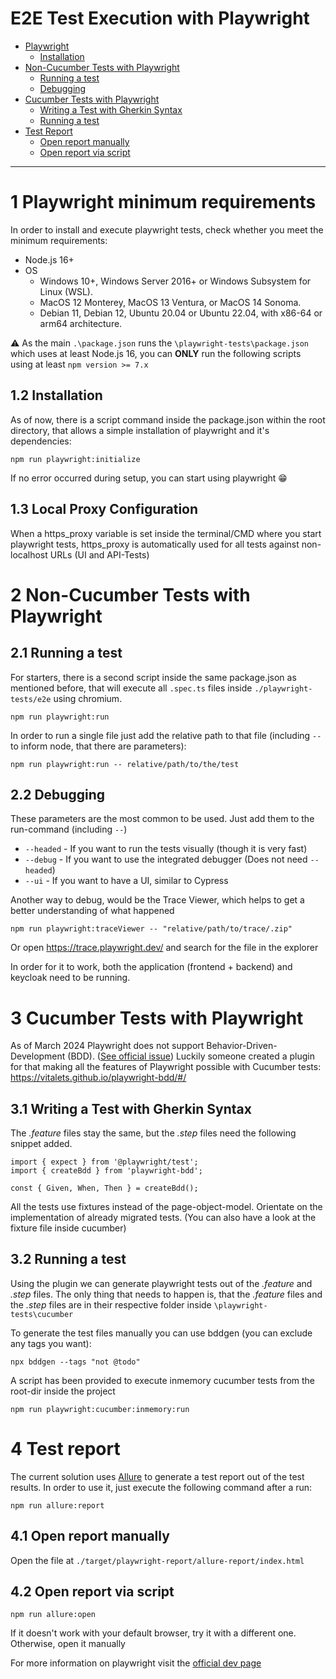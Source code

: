 # E2E Test Execution with Playwright
- [Playwright](#1-playwright-minimum-requirements)
    - [Installation](#12-installation)
- [Non-Cucumber Tests with Playwright](#2-Non-Cucumber-Tests-with-Playwright)
    - [Running a test](#21-running-a-test)
    - [Debugging](#22-Debugging)
- [Cucumber Tests with Playwright](#3-Cucumber-Tests-with-Playwright)
    - [Writing a Test with Gherkin Syntax](#31-writing-a-test-with-gherkin-syntax)
    - [Running a test](#32-Running-a-test)
- [Test Report](#4-test-report)
    - [Open report manually](#41-Open-report-manually)
    - [Open report via script](#42-Open-report-via-script)
***

# 1 Playwright minimum requirements
In order to install and execute playwright tests, check whether you meet the minimum requirements:
-  Node.js 16+
-  OS
    - Windows 10+, Windows Server 2016+ or Windows Subsystem for Linux (WSL).
    -  MacOS 12 Monterey, MacOS 13 Ventura, or MacOS 14 Sonoma.
    -  Debian 11, Debian 12, Ubuntu 20.04 or Ubuntu 22.04, with x86-64 or arm64 architecture.

⚠️ As the main  `.\package.json`  runs the `\playwright-tests\package.json` which uses at least Node.js 16, you can
**ONLY** run the following scripts using at least `npm version >= 7.x`
## 1.2 Installation
As of now, there is a script command inside the package.json within the root directory, that allows a simple installation of playwright and it's dependencies:

    npm run playwright:initialize

If no error occurred during setup, you can start using playwright :grin:

## 1.3 Local Proxy Configuration
When a https_proxy variable is set inside the terminal/CMD where you start playwright tests, https_proxy is automatically used for all tests against non-localhost URLs (UI and API-Tests)

# 2 Non-Cucumber Tests with Playwright
## 2.1 Running a test
For starters, there is a second script inside the same package.json as mentioned before, that will execute all `.spec.ts` files inside `./playwright-tests/e2e` using chromium.

    npm run playwright:run

In order to run a single file just add the relative path to that file (including `--` to inform node, that there are parameters):

    npm run playwright:run -- relative/path/to/the/test

## 2.2 Debugging
These parameters are the most common to be used. Just add them to the run-command (including `--`)
- `--headed` - If you want to run the tests visually (though it is very fast)
- `--debug` - If you want to use the integrated debugger (Does not need `--headed`)
- `--ui` - If you want to have a UI, similar to Cypress

Another way to debug, would be the Trace Viewer, which helps to get a better understanding of what happened

    npm run playwright:traceViewer -- "relative/path/to/trace/.zip"

Or open https://trace.playwright.dev/ and search for the file in the explorer

In order for it to work, both the application (frontend + backend) and keycloak need to be running.

# 3 Cucumber Tests with Playwright
As of March 2024 Playwright does not support Behavior-Driven-Development (BDD). ([See official issue](https://github.com/microsoft/playwright/issues/11975))
Luckily someone created a plugin for that making all the features of Playwright possible with Cucumber tests: https://vitalets.github.io/playwright-bdd/#/

## 3.1 Writing a Test with Gherkin Syntax
The _.feature_ files stay the same, but the _.step_ files need the following snippet added.

    import { expect } from '@playwright/test';
    import { createBdd } from 'playwright-bdd';

    const { Given, When, Then } = createBdd();

All the tests use fixtures instead of the page-object-model. Orientate on the implementation of already migrated tests. (You can also have a look at the fixture file inside cucumber)

## 3.2 Running a test
Using the plugin we can generate playwright tests out of the _.feature_ and _.step_ files. The only thing that needs to happen is, that the _.feature_ files and the _.step_ files are in their respective folder inside `\playwright-tests\cucumber`

To generate the test files manually you can use bddgen (you can exclude any tags you want):

    npx bddgen --tags "not @todo"

A script has been provided to execute inmemory cucumber tests from the root-dir inside the project

    npm run playwright:cucumber:inmemory:run

# 4 Test report
The current solution uses [Allure](https://allurereport.org/) to generate a test report out of the test results. In order to use it, just execute the following command after a run:

    npm run allure:report
## 4.1 Open report manually
Open the file at `./target/playwright-report/allure-report/index.html`

## 4.2 Open report via script
    npm run allure:open

If it doesn't work with your default browser, try it with a different one. Otherwise, open it manually

For more information on playwright visit the [official dev page](https://playwright.dev/)

